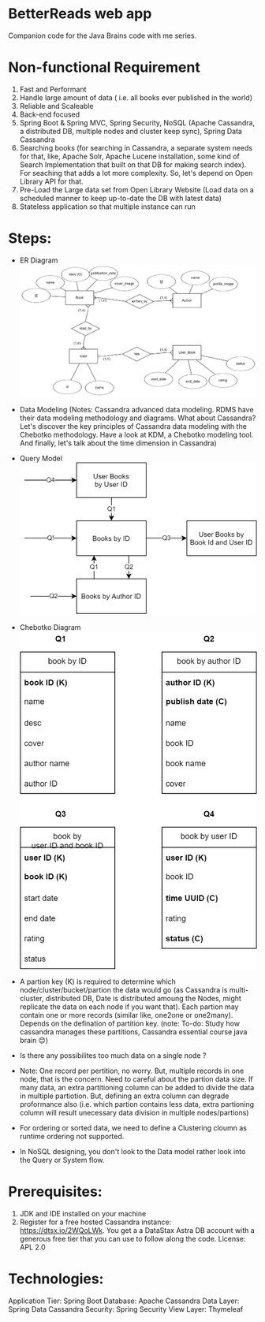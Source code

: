 # BetterReads web app
Companion code for the Java Brains code with me series.

# Non-functional Requirement
1. Fast and Performant
2. Handle large amount of data ( i.e. all books ever published in the world)
3. Reliable and Scaleable 
4. Back-end focused
5. Spring Boot & Spring MVC, Spring Security, NoSQL (Apache Cassandra, a distributed DB, multiple nodes and cluster keep sync), Spring Data Cassandra 
6. Searching books (for searching in Cassandra, a separate system needs for that, like, Apache Solr, Apache Lucene installation, some kind of Search Implementation that built on that DB for making search index). 
For seaching that adds a lot more complexity. So, let's depend on Open Library API for that.
7. Pre-Load the Large data set from Open Library Website (Load data on a scheduled manner to keep up-to-date the DB with latest data)
8. Stateless application so that multiple instance can run

# Steps:

* ER Diagram
![ER Diagram](ER-diagram.png)
* Data Modeling (Notes: Cassandra advanced data modeling. RDMS have their data modeling methodology and diagrams. What about Cassandra? Let's discover the key principles of Cassandra data modeling with the Chebotko methodology. Have a look at KDM, a Chebotko modeling tool. And finally, let's talk about the time dimension in Cassandra)
* Query Model
![Query Model](Query-Model.png)
* Chebotko Diagram 
![Chebotko Diagram](Chebotko-Diagram.drawio.png)

* A partion key (K) is required to determine which node/cluster/bucket/partion the data would go (as Cassandra is multi-cluster, distributed DB, Date is distributed amoung the Nodes, might replicate the data on each node if you want that). Each partion may contain one or more records (similar like, one2one or one2many). Depends on the defination of partition key. (note: To-do: Study how cassandra manages these partitions, Cassandra essential course java brain 😊)

* Is there any possibilites too much data on a single node ?
* Note: One record per pertition, no worry. But, multiple records in one node, that is the concern. Need to careful about the partion data size. If many data, an extra partitioning column can be added to divide the data in multiple partiotion. But, defining an extra column can degrade proformance also (i.e. which partion contains less data, extra partioning column will result unecessary data division in multiple nodes/partions)
* For ordering or sorted data, we need to define a Clustering cloumn as runtime ordering not supported.
* In NoSQL designing, you don't look to the Data model rather look into the Query or System flow.

# Prerequisites:
1. JDK and IDE installed on your machine
2. Register for a free hosted Cassandra instance: https://dtsx.io/2WQoLWk. You get a a DataStax Astra DB account with a generous free tier that you can use to follow along the code.
License: APL 2.0

# Technologies:
Application Tier: Spring Boot
Database: Apache Cassandra
Data Layer: Spring Data Cassandra
Security: Spring Security
View Layer: Thymeleaf